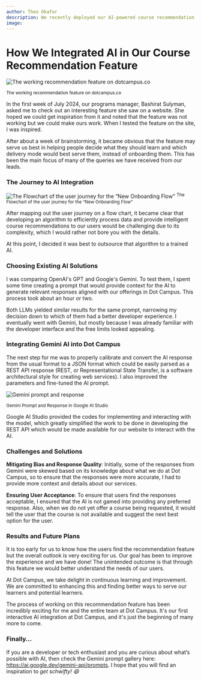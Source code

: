 ```yaml
---
author: Theo Okafor
description: We recently deployed our AI-powered course recommendation feature on our website to help people find ideal courses that match their goals, interests and experience. This is how we did it...
image: 
---
```


# How We Integrated AI in Our Course Recommendation Feature
![The working recommendation feature on dotcampus.co](https://github.com/user-attachments/assets/562794ae-7c20-42c5-bba5-2ae977ade983)

<sup>The working recommendation feature on dotcampus.co</sup>

In the first week of July 2024, our programs manager, Bashirat Sulyman, asked me to check out an interesting feature she saw on a website. She hoped we could get inspiration from it and noted that the feature was not working but we could make ours work. When I tested the feature on the site, I was inspired.

After about a week of brainstorming, it became obvious that the feature may serve us best in helping people decide what they should learn and which delivery mode would best serve them, instead of onboarding them. This has been the main focus of many of the queries we have received from our leads.

### The Journey to AI Integration

![The Flowchart of the user journey for the “New Onboarding Flow”](https://github.com/user-attachments/assets/1ad6a36c-5e1b-40f3-8a83-d77476f1179a)
<sup>The Flowchart of the user journey for the “New Onboarding Flow”</sup>

After mapping out the user journey on a flow chart, it became clear that developing an algorithm to efficiently process data and provide intelligent course recommendations to our users would be challenging due to its complexity, which I would rather not bore you with the details.

At this point, I decided it was best to outsource that algorithm to a trained AI.

### Choosing Existing AI Solutions

I was comparing OpenAI's GPT and Google's Gemini. To test them, I spent some time creating a prompt that would provide context for the AI to generate relevant responses aligned with our offerings in Dot Campus. This process took about an hour or two.

Both LLMs yielded similar results for the same prompt, narrowing my decision down to which of them had a better developer experience. I eventually went with Gemini, but mostly because I was already familiar with the developer interface and the free limits looked appealing.

### Integrating Gemini AI into Dot Campus

The next step for me was to properly calibrate and convert the AI response from the usual format to a JSON format which could be easily parsed as a REST API response (REST, or Representational State Transfer, is a software architectural style for creating web services). I also improved the parameters and fine-tuned the AI prompt.

![Gemini prompt and response](https://github.com/user-attachments/assets/4e62c73c-b2b8-4827-89b2-059fe5369916)

<sup>Gemini Prompt and Response in Google AI Studio</sup>

Google AI Studio provided the codes for implementing and interacting with the model, which greatly simplified the work to be done in developing the REST API which would be made available for our website to interact with the AI.

### Challenges and Solutions

**Mitigating Bias and Response Quality**: Initially, some of the responses from Gemini were skewed based on its knowledge about what we do at Dot Campus, so to ensure that the responses were more accurate, I had to provide more context and details about our services.

**Ensuring User Acceptance**: To ensure that users find the responses acceptable, I ensured that the AI is not gamed into providing any preferred response. Also, when we do not yet offer a course being requested, it would tell the user that the course is not available and suggest the next best option for the user.

### Results and Future Plans

It is too early for us to know how the users find the recommendation feature but the overall outlook is very exciting for us. Our goal has been to improve the experience and we have done! The unintended outcome is that through this feature we would better understand the needs of our users.

At Dot Campus, we take delight in continuous learning and improvement. We are committed to enhancing this and finding better ways to serve our learners and potential learners.

The process of working on this recommendation feature has been incredibly exciting for me and the entire team at Dot Campus. It's our first interactive AI integration at Dot Campus, and it's just the beginning of many more to come.

### Finally…

If you are a developer or tech enthusiast and you are curious about what’s possible with AI, then check the Gemini prompt gallery here: https://ai.google.dev/gemini-api/prompts. I hope that you will find an inspiration to *get* *schwifty! 😄*
